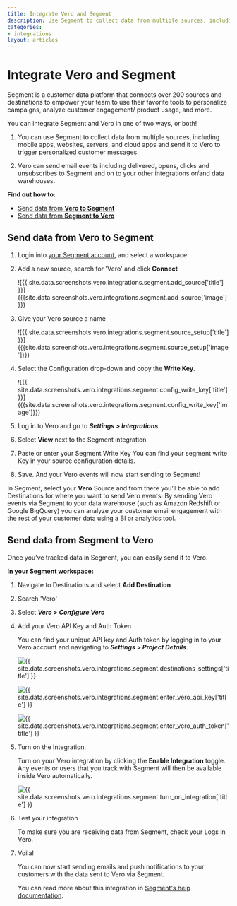 ```yaml
---
title: Integrate Vero and Segment
description: Use Segment to collect data from multiple sources, including mobile apps, websites, servers, and cloud apps and send it to Vero to trigger personalized customer messages.
categories:
- integrations
layout: articles
---
```


# Integrate Vero and Segment

Segment is a customer data platform that connects over 200 sources and destinations to empower your team to use their favorite tools to personalize campaigns, analyze customer engagement/ product usage, and more. 

You can integrate Segment and Vero in one of two ways, or both!

1. You can use Segment to collect data from multiple sources, including mobile apps, websites, servers, and cloud apps and send it to Vero to trigger personalized customer messages.

2. Vero can send email events including delivered, opens, clicks and unsubscribes to Segment and on to your other integrations or/and data warehouses.

**Find out how to:**

- [Send data from **Vero to Segment**](#-Send-data-from-Vero-to-Segment)
- [Send data from **Segment to Vero**](#-Send-data-from-Segment-to-Vero)

## Send data from Vero to Segment

1.  Login into [your Segment account](https://segment.com/login), and select a workspace
2.  Add a new source, search for 'Vero' and click **Connect**

    ![{{ site.data.screenshots.vero.integrations.segment.add_source['title'] }}]
    ({{site.data.screenshots.vero.integrations.segment.add_source['image']}})
    
3.  Give your Vero source a name

    ![{{ site.data.screenshots.vero.integrations.segment.source_setup['title'] }}]
    ({{site.data.screenshots.vero.integrations.segment.source_setup['image']}})

4.  Select the Configuration drop-down and copy the **Write Key**.

    ![{{ site.data.screenshots.vero.integrations.segment.config_write_key['title'] }}]
    ({{site.data.screenshots.vero.integrations.segment.config_write_key['image']}})

5.  Log in to Vero and go to **_Settings > Integrations_**
6.  Select **View** next to the Segment integration
7.  Paste or enter your Segment Write Key
    You can find your segment write Key in your source configuration details.
8.  Save. And your Vero events will now start sending to Segment!

In Segment, select your **Vero** Source and from there you’ll be able to add Destinations for where you want to send Vero events. By sending Vero events via Segment to your data warehouse (such as Amazon Redshift or Google BigQuery) you can analyze your customer email engagement with the rest of your customer data using a BI or analytics tool. 

## Send data from Segment to Vero

Once you’ve tracked data in Segment, you can easily send it to Vero.

**In your Segment workspace:**

1.  Navigate to Destinations and select **Add Destination**
2.  Search 'Vero'
3.  Select **_Vero > Configure Vero_**
4.  Add your Vero API Key and Auth Token
    
    You can find your unique API key and Auth token by logging in to your Vero account and navigating to **_Settings > Project   Details_**.
    
    ![{{ site.data.screenshots.vero.integrations.segment.destinations_settings['title'] }}]({{site.data.screenshots.vero.integrations.segment.destination_settings['image']}})    
    
    ![{{ site.data.screenshots.vero.integrations.segment.enter_vero_api_key['title'] }}]({{site.data.screenshots.vero.integrations.segment.enter_vero_api_key['image']}}) 
    
    ![{{ site.data.screenshots.vero.integrations.segment.enter_vero_auth_token['title'] }}]({{site.data.screenshots.vero.integrations.segment.enter_vero_auth_token['image']}})    
    
5.  Turn on the Integration.
    
    Turn on your Vero integration by clicking the **Enable Integration** toggle. Any events or users that you track with       Segment will then be available inside Vero automatically.

    ![{{ site.data.screenshots.vero.integrations.segment.turn_on_integration['title'] }}]({{site.data.screenshots.vero.integrations.segment.turn_on_integration['image']}})  
    

6.  Test your integration

    To make sure you are receiving data from Segment, check your Logs in Vero.
    
7.  Voilà!

    You can now start sending emails and push notifications to your customers with the data sent to Vero via Segment.

    You can read more about this integration in [Segment's help documentation](https://segment.com/docs/integrations/vero/).




